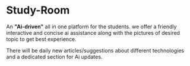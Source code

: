 # Study-Room

An **"Ai-driven"** all in one platform for the students.
we offer a friendly interactive and concise ai assistance along with the pictures of desired topic to get best experience.

There will be daily new articles/suggestions about different technologies and a dedicated section for Ai updates.